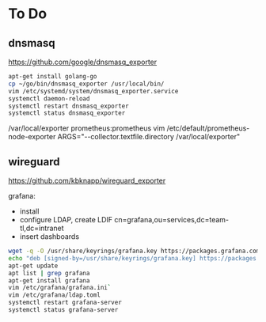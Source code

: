 # To Do

## dnsmasq
https://github.com/google/dnsmasq_exporter

```bash
apt-get install golang-go
cp ~/go/bin/dnsmasq_exporter /usr/local/bin/
vim /etc/systemd/system/dnsmasq_exporter.service
systemctl daemon-reload
systemctl restart dnsmasq_exporter
systemctl status dnsmasq_exporter
```
/var/local/exporter prometheus:prometheus
vim /etc/default/prometheus-node-exporter
ARGS="--collector.textfile.directory /var/local/exporter"

## wireguard

https://github.com/kbknapp/wireguard_exporter

grafana:
- install
- configure LDAP, create LDIF
cn=grafana,ou=services,dc=team-tl,dc=intranet
- insert dashboards

```bash
wget -q -O /usr/share/keyrings/grafana.key https://packages.grafana.com/gpg.key 
echo "deb [signed-by=/usr/share/keyrings/grafana.key] https://packages.grafana.com/oss/deb stable main" | tee -a /etc/apt/sources.list.d/grafana.list
apt-get update 
apt list | grep grafana
apt-get install grafana
vim /etc/grafana/grafana.ini`
vim /etc/grafana/ldap.toml
systemctl restart grafana-server 
systemctl status grafana-server
```
